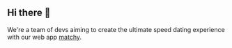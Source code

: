 ## Hi there 👋

We're a team of devs aiming to create the ultimate speed dating experience with our web app [matchy](https://github.com/matchyOrg/matchy).

